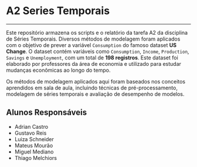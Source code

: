 # A2 Series Temporais

<hr>

Este repositório armazena os scripts e o relatório da tarefa A2 da disciplina de Séries Temporais. Diversos métodos de modelagem foram aplicados com o objetivo de prever a variável `Consumption` do famoso dataset **US Change**. O dataset contém variáveis como `Consumption`, `Income`, `Production`, `Savings` e `Unemployment`, com um total de **198 registros**. Este dataset foi elaborado por professores da área de economia e utilizado para estudar mudanças econômicas ao longo do tempo.

Os métodos de modelagem aplicados aqui foram baseados nos conceitos aprendidos em sala de aula, incluindo técnicas de pré-processamento, modelagem de séries temporais e avaliação de desempenho de modelos.

## Alunos Responsáveis

- Adrian Castro
- Gustavo Reis
- Luiza Schneider
- Mateus Mourão
- Miguel Mediano
- Thiago Melchiors

